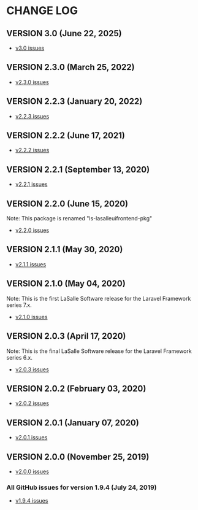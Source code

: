 # CHANGE LOG

## VERSION 3.0 (June 22, 2025)
* [v3.0 issues](https://github.com/LaSalleSoftware/ls-lasalleuifrontend-pkg/milestone/12?closed=1)

## VERSION 2.3.0 (March 25, 2022)
* [v2.3.0 issues](https://github.com/LaSalleSoftware/ls-lasalleuifrontend-pkg/milestone/11?closed=1)

## VERSION 2.2.3 (January 20, 2022)
* [v2.2.3 issues](https://github.com/LaSalleSoftware/ls-lasalleuifrontend-pkg/milestone/10?closed=1)

## VERSION 2.2.2 (June 17, 2021)
* [v2.2.2 issues](https://github.com/LaSalleSoftware/ls-lasalleuifrontend-pkg/milestone/9?closed=1)

## VERSION 2.2.1 (September 13, 2020)
* [v2.2.1 issues](https://github.com/LaSalleSoftware/ls-lasalleuifrontend-pkg/milestone/8?closed=1)

## VERSION 2.2.0 (June 15, 2020)
Note: This package is renamed "ls-lasalleuifrontend-pkg"
* [v2.2.0 issues](https://github.com/LaSalleSoftware/ls-lasalleuifrontend-pkg/milestone/7?closed=1)

## VERSION 2.1.1 (May 30, 2020)
* [v2.1.1 issues](https://github.com/LaSalleSoftware/ls-lasalleui-pkg/milestone/6?closed=1)

## VERSION 2.1.0 (May 04, 2020)
Note: This is the first LaSalle Software release for the Laravel Framework series 7.x.
* [v2.1.0 issues](https://github.com/LaSalleSoftware/ls-lasalleui-pkg/milestone/5?closed=1)

## VERSION 2.0.3 (April 17, 2020)
Note: This is the final LaSalle Software release for the Laravel Framework series 6.x.
* [v2.0.3 issues](https://github.com/LaSalleSoftware/ls-lasalleui-pkg/milestone/48closed=1)

## VERSION 2.0.2 (February 03, 2020)
* [v2.0.2 issues](https://github.com/LaSalleSoftware/ls-lasalleui-pkg/milestone/4?closed=1)

## VERSION 2.0.1 (January 07, 2020)
* [v2.0.1 issues](https://github.com/LaSalleSoftware/ls-lasalleui-pkg/milestone/3?closed=1)

## VERSION 2.0.0 (November 25, 2019)
* [v2.0.0 issues](https://github.com/LaSalleSoftware/ls-lasalleui-pkg/milestone/2?closed=1)

### All GitHub issues for version 1.9.4 (July 24, 2019)
* [v1.9.4 issues](https://github.com/LaSalleSoftware/ls-lasalleui-pkg/milestone/1?closed=1)
